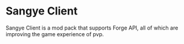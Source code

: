 # Sangye Client
Sangye Client is a mod pack that supports Forge API, all of which are improving the game experience of pvp.
